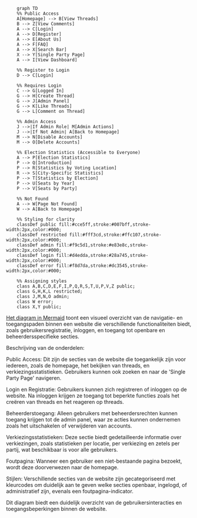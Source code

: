 ```mermaid
    graph TD
    %% Public Access
    A[Homepage] --> B[View Threads]
    B --> Z[View Comments]
    A --> C[Login]
    A --> D[Register]
    A --> E[About Us]
    A --> F[FAQ]
    A --> X[Search Bar]
    X --> Y[Single Party Page]
    A --> I[View Dashboard]

    %% Register to Login
    D --> C[Login]

    %% Requires Login
    C --> G[Logged In]
    G --> H[Create Thread]
    G --> J[Admin Panel]
    G --> K[Like Threads]
    G --> L[Comment on Thread]

    %% Admin Access
    J -->|If Admin Role| M[Admin Actions]
    J -->|If Not Admin| A[Back to Homepage]
    M --> N[Disable Accounts]
    M --> O[Delete Accounts]

    %% Election Statistics (Accessible to Everyone)
    A --> P[Election Statistics]
    P --> Q[Introduction]
    P --> R[Statistics by Voting Location]
    R --> S[City-Specific Statistics]
    P --> T[Statistics by Election]
    P --> U[Seats by Year]
    P --> V[Seats by Party]

    %% Not Found
    A --> W[Page Not Found]
    W --> A[Back to Homepage]

    %% Styling for clarity
    classDef public fill:#cce5ff,stroke:#007bff,stroke-width:2px,color:#000;
    classDef restricted fill:#fff3cd,stroke:#ffc107,stroke-width:2px,color:#000;
    classDef admin fill:#f9c5d1,stroke:#e83e8c,stroke-width:2px,color:#000;
    classDef login fill:#d4edda,stroke:#28a745,stroke-width:2px,color:#000;
    classDef error fill:#f8d7da,stroke:#dc3545,stroke-width:2px,color:#000;

    %% Assigning styles
    class A,B,C,D,E,F,I,P,Q,R,S,T,U,P,V,Z public;
    class G,H,K,L restricted;
    class J,M,N,O admin;
    class W error;
    class X,Y public;
```

[Het diagram in Mermaid](https://mermaid.live/edit#pako:eNqVVWtvozgU_SsWo5F2JaeCkBTKSCMloY902k6a9O3MBwdfEqsEZ43ZmWzb_74GEwLVrFbNhwjuOT73-txr_GJFgoEVWEtJNyt0E85TpH-fP6NJvkh4hAZRBFlmogNyJtawoUv4gTqdr2hI7jj8RDcrCZRlPwxpWEJPBhqJ9RpStcMGJTYiF2LJ01YsJFNY8kyBbIWPyWAhcoVu2won5GRw3Yo8kBlQGa3QkO4UHkrgkcx4ukwATahUW_2vi28uHJtCQ5qtFoJKpsHagl1JSAlUlmyQ8N0uGvy_ci4ha5JHJfm0IC-BofFu26dl_IyMtHcKKg9b2DkZsDVPdckpJC3kG7ngz_DOdwNdkMpyJNK9aF2hUWz29LxY9jqOK2gqEnhFl2RHVFykuww19UooQ3_VIzGk0XNhUD0ahnxZlnNFQp7RhbZf5xT5fhIM_J2EkIBqoXWtxwmU6dFMUaX7wKMM_WFK54Wiznn8N8itSOHPZkcn5Dcrq7STknFNxqmSguUlqwVNSSPbYovuhNLjoxsa0QZ3WnJnZMTVtjPbQMRjfVT-I9vNO8lddS3SbTG_qsQfoR5hg93tsXKImyYVrTjR1rGmA_ekGPM9Vqndl-BvO1brzdQ2KTYcC4mihEq9QYPplywLIUYb812IeZIEn3Q3-nGMM-3mMwSfbNtb1K-dn5ypVdDd_MKRSIQsYPvLOzV9WpTkkdJHwyjGcexGrFaM48ixvY8o0nJyK7GjqM-cWgx8F_zoI2JJcZArMdYDxmgt1vWp1-t_RAyk1K5WlfnMa4ixyO3_r9j-FOsTsEyLNmW6XZA18qABHuIRDvExPsFjPMHXeIpn-Abf6uc7_FS1r1kaOsVn-Bu-aPSiBZ_jS3yFvxtjW8i92VIr9oAf9zksbK1Briln-oZ5KWhzS61gDXMr0I-Myue5NU_fNI_mSsy2aWQFSuaArXzD9Hcx5FRfTOtdEBhXQl6aG6u8uLC1oemTEJoS0yTTHCny5ap-06gVvFi_rKDjeAe-e-Q4tuP6nuf5Dra2VuD27QOn77i27xwe2d2u13vD1j-loHNg9-yu2-sf9j235x-67tu_VZk5KQ) toont een visueel overzicht van de navigatie- en toegangspaden binnen een website die verschillende functionaliteiten biedt, zoals gebruikersregistratie, inloggen, en toegang tot openbare en beheerdersspecifieke secties.

Beschrijving van de onderdelen:

Public Access: Dit zijn de secties van de website die toegankelijk zijn voor iedereen, zoals de homepage, het bekijken van threads, en verkiezingsstatistieken. Gebruikers kunnen ook zoeken en naar de 'Single Party Page' navigeren.

Login en Registratie: Gebruikers kunnen zich registreren of inloggen op de website. Na inloggen krijgen ze toegang tot beperkte functies zoals het creëren van threads en het reageren op threads.

Beheerderstoegang: Alleen gebruikers met beheerdersrechten kunnen toegang krijgen tot de admin panel, waar ze acties kunnen ondernemen zoals het uitschakelen of verwijderen van accounts.

Verkiezingsstatistieken: Deze sectie biedt gedetailleerde informatie over verkiezingen, zoals statistieken per locatie, per verkiezing en zetels per partij, wat beschikbaar is voor alle gebruikers.

Foutpagina: Wanneer een gebruiker een niet-bestaande pagina bezoekt, wordt deze doorverwezen naar de homepage.

Stijlen: Verschillende secties van de website zijn gecategoriseerd met kleurcodes om duidelijk aan te geven welke secties openbaar, ingelogd, of administratief zijn, evenals een foutpagina-indicator.

Dit diagram biedt een duidelijk overzicht van de gebruikersinteracties en toegangsbeperkingen binnen de website.